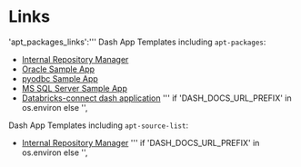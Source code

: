 # Links

'apt_packages_links':'''
Dash App Templates including `apt-packages`:

- [Internal Repository Manager](/Docs/templates/airgapped-repo)
- [Oracle Sample App](/Docs/templates/oracle-sample-app)
- [pyodbc Sample App](/Docs/templates/pyodbc-sample-app)
- [MS SQL Server Sample App](/Docs/templates/mssql-pyodbc-sample-app)
- [Databricks-connect dash application](/Docs/templates/databricks-connect)
''' if 'DASH_DOCS_URL_PREFIX' in os.environ else '',


Dash App Templates including `apt-source-list`:

- [Internal Repository Manager](Docs/templates/airgapped-repo)
''' if 'DASH_DOCS_URL_PREFIX' in os.environ else '',
